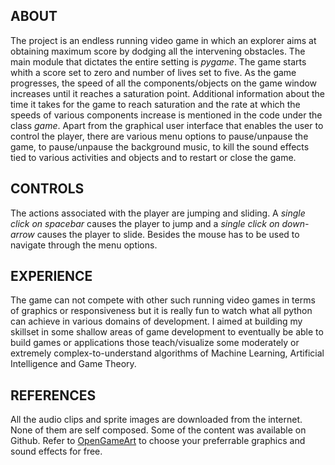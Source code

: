 ## ABOUT
The project is an endless running video game in which an explorer aims at obtaining maximum score by dodging all the intervening obstacles. The main module that dictates the entire setting is *pygame*. The game starts whith a score set to zero and number of lives set to five. As the game progresses, the speed of all the components/objects on the game window increases until it reaches a saturation point. Additional information about the time it takes for the game to reach saturation and the rate at which the speeds of various components increase is mentioned in the code under the class *game*. Apart from the graphical user interface that enables the user to control the player, there are various menu options to pause/unpause the game, to pause/unpause the background music, to kill the sound effects tied to various activities and objects and to restart or close the game.

## CONTROLS
The actions associated with the player are jumping and sliding. A *single click on spacebar* causes the player to jump and a *single click on down-arrow* causes the player to slide. Besides the mouse has to be used to navigate through the menu options.

## EXPERIENCE
The game can not compete with other such running video games in terms of graphics or responsiveness but it is really fun to watch what all python can achieve in various domains of development. I aimed at building my skillset in some shallow areas of game development to eventually be able to build games or applications those teach/visualize some moderately or extremely complex-to-understand algorithms of Machine Learning, Artificial Intelligence and Game Theory.

## REFERENCES
All the audio clips and sprite images are downloaded from the internet. None of them are self composed. Some of the content was available on Github. Refer to [OpenGameArt](https://opengameart.org/) to choose your preferrable graphics and sound effects for free.
